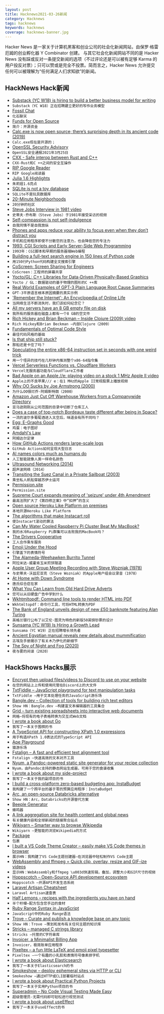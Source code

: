 ```yaml
---
layout: post
title: Hacknews2021-03-26新闻
category: Hacknews
tags: hacknews
keywords: hacknews
coverage: hacknews-banner.jpg
---
```


Hacker News 是一家关于计算机黑客和创业公司的社会化新闻网站，由保罗·格雷厄姆的创业孵化器 Y Combinator 创建。
与其它社会化新闻网站不同的是 Hacker News 没有踩或反对一条提交新闻的选项（不过评论还是可以被有足够 Karma 的用户投反对票）；只可以赞或是完全不投票。简而言之，Hacker News 允许提交任何可以被理解为“任何满足人们求知欲”的新闻。

## HackNews Hack新闻


- [Substack (YC W18) is hiring to build a better business model for writing](https://substack.com/jobs)
- `Substack（YC W18）正在招聘建立更好的写作业务模型`
- [Fossil Chat](https://www.fossil-scm.org/home/doc/trunk/www/chat.md)
- `化石聊天`
- [Funds for Open Source](https://blog.opencollective.com/funds-for-open-source/)
- `简介：开源资金`
- [Calc.exe is now open source; there’s surprising depth in its ancient code (2019)](https://arstechnica.com/gadgets/2019/03/calc-exe-is-now-open-source-theres-surprising-depth-in-its-ancient-code/)
- `Calc.exe现在是开源的；`
- [OpenSSL Security Advisory](https://www.openssl.org/news/secadv/20210325.txt)
- `OpenSSL安全通报2021年3月25日`
- [CXX - Safe interop between Rust and C++](https://github.com/dtolnay/cxx)
- `CXX-Rust和C ++之间的安全互操作`
- [RIP Google Reader](https://www.ripgooglereader.com/)
- `RIP Google阅读器`
- [Julia 1.6 Highlights](https://julialang.org/blog/2021/03/julia-1.6-highlights/)
- `朱莉娅1.6亮点`
- [SQLite is not a toy database](https://antonz.org/sqlite-is-not-a-toy-database/)
- `SQLite不是玩具数据库`
- [20-Minute Neighborhoods](https://theconversation.com/people-love-the-idea-of-20-minute-neighbourhoods-so-why-isnt-it-top-of-the-agenda-131193)
- `20分钟的社区`
- [Steve Jobs Interview in 1981 video](https://www.youtube.com/watch?v=DbfejwP1d3c)
- `史蒂夫·乔布斯（Steve Jobs）于1981年接受采访的视频`
- [Self-compassion is not self-indulgence](https://psyche.co/ideas/self-compassion-is-not-self-indulgence-heres-how-to-try-it)
- `自我同情不是自我放纵`
- [Phones and apps reduce your ability to focus even when they don’t distract you](https://blog.rize.io/blog/phones-and-apps-reduce-your-ability-to-focus-even-when-they-dont-distract-you)
- `手机和应用程序即使不分散您的注意力，也会降低您的专注力`
- [1993: CGI Scripts and Early Server-Side Web Programming](https://webdevelopmenthistory.com/1993-cgi-scripts-and-early-server-side-web-programming/)
- `1993年：CGI脚本和早期的服务器端Web编程`
- [Building a full-text search engine in 150 lines of Python code](https://bart.degoe.de/building-a-full-text-search-engine-150-lines-of-code/)
- `用150行Python代码构建全文搜索引擎`
- [CoScreen: Screen Sharing for Engineers](https://www.coscreen.co/)
- `CoScreen：工程师的屏幕共享`
- [Yocto/GL: C++ Libraries for Data-Driven Physically-Based Graphics](https://github.com/xelatihy/yocto-gl)
- `Yocto / GL：数据驱动的基于物理的图形的C ++库`
- [Real World Examples of GPT-3 Plain Language Root Cause Summaries](https://www.zebrium.com/blog/real-world-examples-of-gpt-3-plain-language-root-cause-summaries-zebrium)
- `GPT-3平原语言根本原因摘要的真实示例`
- ['Remember the Internet': An Encyclopedia of Online Life](https://www.theatlantic.com/technology/archive/2021/03/remember-the-internet/618350/)
- `当网络生活不断消失时，我们该如何纪念它？`
- [All my servers have an 8 GB empty file on disk](https://brianschrader.com/archive/why-all-my-servers-have-an-8gb-empty-file/)
- `我所有的服务器在磁盘上都有一个8 GB的空文件`
- [Rich Hickey and Brian Beckman – Inside Clojure (2009) video](https://channel9.msdn.com/Shows/Going+Deep/Expert-to-Expert-Rich-Hickey-and-Brian-Beckman-Inside-Clojure)
- `Rich Hickey和Brian Beckman –内部Clojure（2009）`
- [Fundamentals of Optimal Code Style](https://optimal-codestyle.github.io/)
- `最佳代码风格的基础`
- [Is that ship still stuck?](https://istheshipstillstuck.com/)
- `那船还是卡住了吗？`
- [Speculating the entire x86-64 instruction set in seconds with one weird trick](https://blog.can.ac/2021/03/22/speculating-x86-64-isa-with-one-weird-trick/)
- `用一个怪异的技巧在几秒钟内推测整个x86-64指令集`
- [Vercel Serverless Functions vs. Cloudflare Workers](https://moiva.io/blog/vercel-serverless-functions-vs-cloudflare-workers)
- `Vercel无服务器功能与Cloudflare工作者`
- [Bad Apple on an Apple //e: playing video on a stock 1 MHz Apple II video](https://www.youtube.com/watch?v=X4faogRMOL4)
- `Apple上的不良苹果/// e：在1 MHz的Apple II常规股票上播放视频`
- [Why OO Sucks by Joe Armstrong (2000)](http://harmful.cat-v.org/software/OO_programming/why_oo_sucks)
- `为什么OO很烂乔·阿姆斯特朗（2000）`
- [Amazon Just Cut Off Warehouse Workers from a Companywide Directory](https://www.thestranger.com/slog/2021/03/25/56109515/amazon-just-cut-off-companywide-communication-for-its-warehouse-workers)
- `亚马逊刚刚从公司范围的目录中切断了仓库工人`
- [Does a case of top-notch Bordeaux taste different after being in Space?](https://www.euronews.com/2021/03/24/chateau-petrus-does-a-case-of-top-notch-bordeaux-really-taste-different-after-being-in-spa)
- `一流的波尔多葡萄酒进入太空后，味道会有所不同吗？`
- [Egg: E-Graphs Good](https://egraphs-good.github.io/)
- `鸡蛋：电子图好`
- [Amdahl's Law](https://en.wikipedia.org/wiki/Amdahl%27s_law)
- `阿姆达尔定律`
- [How GitHub Actions renders large-scale logs](https://github.blog/2021-03-25-how-github-actions-renders-large-scale-logs/)
- `GitHub Actions如何呈现大型日志`
- [AI names colors much as humans do](https://ai.facebook.com/blog/ai-names-colors-much-as-humans-do/)
- `人工智能就像人类一样命名颜色`
- [Ultrasound Networking (2014)](https://www.anfractuosity.com/projects/ultrasound-networking/)
- `超声波网络（2014）`
- [Transiting the Suez Canal in a Private Sailboat (2003)](http://www.sailsafely.com/suez_canal.htm)
- `乘坐私人帆船穿越苏伊士运河`
- [Permission.site](https://permission.site/)
- `Permission.site`
- [Supreme Court expands meaning of 'seizure' under 4th Amendment](https://www.latimes.com/politics/story/2021-03-25/supreme-court-expands-meaning-of-seizure-under-4th-amendment)
- `最高法院扩大了《第四修正案》中“扣押”的含义`
- [Open source Heroku Like Platform on premises](https://github.com/porter-dev/porter)
- `本地开源Heroku Like Platform`
- [The algorithms that make Instacart roll](https://spectrum.ieee.org/artificial-intelligence/machine-learning/the-algorithms-that-make-instacart-roll)
- `使Instacart滚动的算法`
- [Can My Water Cooled Raspberry Pi Cluster Beat My MacBook?](https://www.the-diy-life.com/can-my-water-cooled-raspberry-pi-cluster-beat-my-macbook/)
- `我的水冷Raspberry Pi群集可以击败我的MacBook吗？`
- [The Drivers Cooperative](https://www.drivers.coop/)
- `工人合作乘车服务`
- [Emoji Under the Hood](https://tonsky.me/blog/emoji/)
- `引擎盖下的表情符号`
- [The Alameda-Weehawken Burrito Tunnel](https://idlewords.com/2007/04/the_alameda_weehawken_burrito_tunnel.htm)
- `阿拉米达-威霍肯玉米煎饼隧道`
- [Apple User Group Meeting Recording with Steve Wozniak (1978)](https://archive.org/details/camvchm_000069/camvchm_000069_t01_a_access.mp3)
- `与史蒂夫·沃兹尼亚克（Steve Wozniak）的Apple用户组会议录音（1978）`
- [At Home with Down Syndrome](https://www.thenewatlantis.com/publications/at-home-with-down-syndrome)
- `唐氏综合症在家`
- [What You Can Learn from Old Hard Drive Adverts](https://brooker.co.za/blog/2021/03/25/latency-bandwidth.html)
- `您可以从旧硬盘广告中学到什么`
- [Wkhtmltopdf: Command line tools to render HTML into PDF](https://wkhtmltopdf.org/)
- `Wkhtmltopdf：命令行工具，可将HTML转换为PDF`
- [The Bank of England unveils design of new £50 banknote featuring Alan Turing](https://www.bankofengland.co.uk/news/2021/march/the-new-50-note-unveiled)
- `英格兰银行公布了以艾伦·图灵为特色的新版50英镑钞票的设计`
- [Sunsama (YC W19) Is Hiring a Growth Lead](https://www.ycombinator.com/companies/11959/jobs/DydOlPN-growth-lead)
- `Sunsama（YC W19）正在招聘增长领先者`
- [Ancient Egyptian manual reveals new details about mummification](https://humanities.ku.dk/news/2021/ancient-egyptian-manual-reveals-new-details-about-mummification/)
- `古埃及手册揭示了有关木乃伊化的新细节`
- [The Spy of Night and Fog (2020)](https://www.damninteresting.com/the-spy-of-night-and-fog/)
- `夜与雾的间谍（2020）`


## HackShows Hacks展示

- [ Encrypt then upload files/videos to Discord to use on your website](https://github.com/5ut/DiskCord)
- `在您的网站上上传和使用托管在Discord上的大文件`
- [ TxtFiddle – JavaScript playground for text manipulation tasks](https://txtfiddle.com/)
- `TxtFiddle –用于文本处理任务的JavaScript游乐场`
- [ Bangle.dev – Collection of tools for building rich text editors](https://github.com/bangle-io/bangle.dev)
- `Show HN：Bangle.dev –构建富文本编辑器的工具集合`
- [ Grid – turn existing spreadsheets into interactive web documents](https://grid.is/)
- `网格–将现有的电子表格转换为交互式Web文档`
- [ I wrote a book about Go](https://www.practical-go-lessons.com/)
- `我写了一本关于围棋的书`
- [ A TypeScript API for constructing XPath 1.0 expressions](https://github.com/clebert/sonnar)
- `用于构造XPath 1.0表达式的TypeScript API`
- [ Ape Playground](https://kgabis.github.io/apeplay/)
- `猿游乐场`
- [ Fstalign – A fast and efficient text alignment tool](https://github.com/revdotcom/fstalign)
- `Fstalign –快速高效的文本对齐工具`
- [ Nyum, a Pandoc-powered static site generator for your recipe collection](https://github.com/doersino/nyum)
- `Nyum，由Pandoc支持的静态网站生成器，可用于您的食谱收集`
- [ I wrote a book about my side-project](https://www.amazon.com/dp/B08DN58X4X)
- `我写了一本关于我的副项目的书`
- [ I build a cross-platform zero-based budgeting app: InstaBudget](https://instabudget.app)
- `我构建了一个跨平台的基于零的预算应用程序：InstaBudget`
- [ Arc, an open-source Databricks alternative](https://arc.tripl.ai/)
- `Show HN：Arc，Databricks的开源替代方案`
- [ Beeple Generator](http://beeplegenerator.com/)
- `蜂鸣器`
- [ A link aggregation site for health content and global news](https://www.healthcliq.online/)
- `有关健康内容和全球新闻的链接聚合站点`
- [ Wikiyarn – Smarter way to browse Wikipedia](https://play.google.com/store/apps/details?id=work.techlabs.qwikipedia)
- `Wikiyarn –更智能的浏览Wikipedia的方式`
- [ Package](https://github.com/igoradamenko/the-best-package)
- `包裹`
- [ I built a VS Code Theme Creator – easily make VS Code themes in browser](https://themes.vscode.one)
- `展示HN：我构建了VS Code主题创建器–在浏览器中轻松制作VS Code主题`
- [ WebAssembly and ffmpeg = Quick clip, overlay, resize and GIF-ize videos](https://vidds.co/free-video-converter/)
- `显示HN：WebAssembly和ffmpeg \u003d快速剪辑，叠加，调整大小和GIF尺寸的视频`
- [ Hoppscotch – Open-Source API development ecosystem](https://hoppscotch.io/)
- `Hoppscotch –开源API开发生态系统`
- [ Laravel Artisan Cheatsheet](https://artisan.page)
- `Laravel Artisan速查表`
- [ Half Lemons – recipes with the ingredients you have on hand](https://www.halflemons.com)
- `半个柠檬–配方包含您手边的食材`
- [ Ruby Range Syntax in JavaScript](https://github.com/i5ik/js-iterators)
- `JavaScript中的Ruby Range语法`
- [ Trove – Curate and publish a knowledge base on any topic](https://trove.to/)
- `Show HN：Trove –策划和发布有关任何主题的知识库`
- [ Stricks – managed C strings library](https://github.com/alcover/stricks)
- `Stricks –托管的C字符串库`
- [ Invoicer, a Minimalist Billing App](https://github.com/DexterLagan/invoicer)
- `Invoicer，极简账单应用程序`
- [ Pixeltex – a fun little LaTeX and emoji pixel typesetter](https://gurki.github.io/pixeltex/)
- `Pixeltex –一个有趣的小乳胶和表情符号像素排字机`
- [ I wrote a book about Elasticsearch](https://elasticsearchbook.com/)
- `我写了一本关于Elasticsearch的书`
- [ Smokeshow – deploy ephemeral sites via HTTP or CLI](https://smokeshow.helpmanual.io/)
- `Smokeshow –通过HTTP或CLI部署临时站点`
- [ I wrote a book about Practical Python Projects](https://feld.to/ppp)
- `我写了一本关于实用Python项目的书`
- [ Superadmin – No Code Visual Testing Made Easy](https://superadmin.so)
- `超级管理员-无需代码即可轻松进行视觉测试`
- [ I wrote a book about useEffect](https://gumroad.com/l/useeffect-by-example)
- `我写了一本关于useEffect的书`


